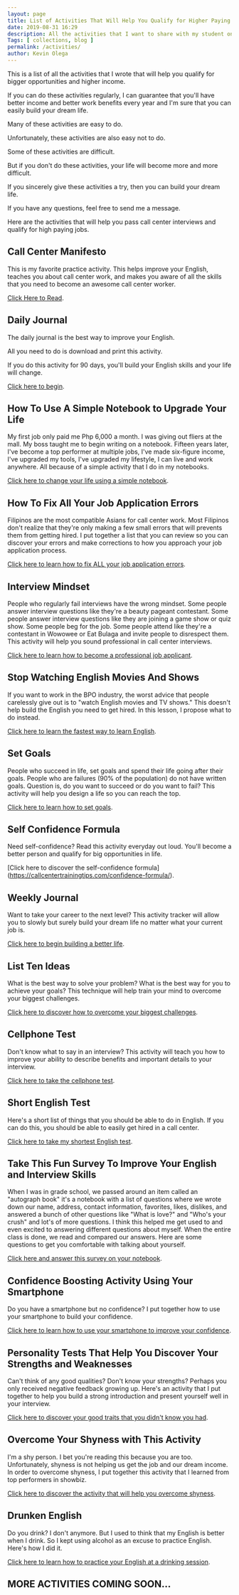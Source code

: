 ```yaml
--- 
layout: page 
title: List of Activities That Will Help You Qualify for Higher Paying Jobs
date: 2019-08-31 16:29
description: All the activities that I want to share with my student on one page.
Tags: [ collections, blog ]
permalink: /activities/ 
author: Kevin Olega 
--- 
```

This is a list of all the activities that I wrote that will help you qualify for bigger opportunities and higher income.

If you can do these activities regularly, I can guarantee that you'll have better income and better work benefits every year and I'm sure that you can easily build your dream life.

Many of these activities are easy to do.

Unfortunately, these activities are also easy not to do.

Some of these activities are difficult.

But if you don't do these activities, your life will become more and more difficult.

If you sincerely give these activities a try, then you can build your dream life.

If you have any questions, feel free to send me a message.

Here are the activities that will help you pass call center interviews and qualify for high paying jobs.

## Call Center Manifesto

This is my favorite practice activity. This helps improve your English, teaches you about call center work, and makes you aware of all the skills that you need to become an awesome call center worker.

[Click Here to Read](https://callcentertrainingtips.com/manifesto).

## Daily Journal

The daily journal is the best way to improve your English.

All you need to do is download and print this activity.

If you do this activity for 90 days, you'll build your English skills and your life will change.

[Click here to begin](https://callcentertrainingtips.com/dj/).

## How To Use A Simple Notebook to Upgrade Your Life

My first job only paid me Php 6,000 a month. I was giving out fliers at the mall. My boss taught me to begin writing on a notebook. Fifteen years later, I've become a top performer at multiple jobs, I've made six-figure income, I've upgraded my tools, I've upgraded my lifestyle, I can live and work anywhere. All because of a simple activity that I do in my notebooks.

[Click here to change your life using a simple notebook](https://callcentertrainingtips.com/notebook/).

## How To Fix All Your Job Application Errors

Filipinos are the most compatible Asians for call center work. Most Filipinos don't realize that they're only making a few small errors that will prevents them from getting hired. I put together a list that you can review so you can discover your errors and make corrections to how you approach your job application process.

[Click here to learn how to fix ALL your job application errors](https://callcentertrainingtips.com/fix/).

## Interview Mindset

People who regularly fail interviews have the wrong mindset. Some people answer interview questions like they're a beauty pageant contestant. Some people answer interview questions like they are joining a game show or quiz show. Some people beg for the job. Some people attend like they're a contestant in Wowowee or Eat Bulaga and invite people to disrespect them. This activity will help you sound professional in call center interviews.

[Click here to learn how to become a professional job applicant](https://callcentertrainingtips.com/interview-mind/).

## Stop Watching English Movies And Shows

If you want to work in the BPO industry, the worst advice that people carelessly give out is to "watch English movies and TV shows." This doesn't help build the English you need to get hired. In this lesson, I propose what to do instead.

[Click here to learn the fastest way to learn English](https://callcentertrainingtips.com/media-sucks/).

## Set Goals

People who succeed in life, set goals and spend their life going after their goals. People who are failures (90% of the population) do not have written goals. Question is, do you want to succeed or do you want to fail? This activity will help you design a life so you can reach the top.

[Click here to learn how to set goals](https://callcentertrainingtips.com/set-goals/).

## Self Confidence Formula

Need self-confidence? Read this activity everyday out loud. You'll become a better person and qualify for big opportunities in life.

[Click here to discover the self-confidence formula]
(https://callcentertrainingtips.com/confidence-formula/).


## Weekly Journal

Want to take your career to the next level? This activity tracker will allow you to slowly but surely build your dream life no matter what your current job is.

[Click here to begin building a better life](https://callcentertrainingtips.com/wj/).

## List Ten Ideas

What is the best way to solve your problem? What is the best way for you to achieve your goals? This technique will help train your mind to overcome your biggest challenges.

[Click here to discover how to overcome your biggest challenges](https://callcentertrainingtips.com/list-ideas/).

## Cellphone Test

Don't know what to say in an interview? This activity will teach you how to improve your ability to describe benefits and important details to your interview.

[Click here to take the cellphone test](https://callcentertrainingtips.com/cellphone-test/).

## Short English Test

Here's a short list of things that you should be able to do in English. If you can do this, you should be able to easily get hired in a call center.

[Click here to take my shortest English test](https://callcentertrainingtips.com/english-test/).

## Take This Fun Survey To Improve Your English and Interview Skills

When I was in grade school, we passed around an item called an "autograph book" it's a notebook with a list of questions where we wrote down our name, address, contact information, favorites, likes, dislikes, and answered a bunch of other questions like "What is love?" and "Who's your crush" and lot's of more questions. I think this helped me get used to and even excited to answering different questions about myself. When the entire class is done, we read and compared our answers. Here are some questions to get you comfortable with talking about yourself.

[Click here and answer this survey on your notebook](https://callcentertrainingtips.com/answering-surveys-2018/).

## Confidence Boosting Activity Using Your Smartphone

Do you have a smartphone but no confidence? I put together how to use your smartphone to build your confidence.

[Click here to learn how to use your smartphone to improve your confidence](https://callcentertrainingtips.com/smartphone-shy/).

## Personality Tests That Help You Discover Your Strengths and Weaknesses

Can't think of any good qualities? Don't know your strengths? Perhaps you only received negative feedback growing up. Here's an activity that I put together to help you build a strong introduction and present yourself well in your interview.

[Click here to discover your good traits that you didn't know you had](https://callcentertrainingtips.com/personality-test/).

## Overcome Your Shyness with This Activity

I'm a shy person. I bet you're reading this because you are too. Unfortunately, shyness is not helping us get the job and our dream income. In order to overcome shyness, I put together this activity that I learned from top performers in showbiz.

[Click here to discover the activity that will help you overcome shyness](https://callcentertrainingtips.com/overcome-shy-self/).

## Drunken English

Do you drink? I don't anymore. But I used to think that my English is better when I drink. So I kept using alcohol as an excuse to practice English. Here's how I did it.

[Click here to learn how to practice your English at a drinking session](https://callcentertrainingtips.com/english-drinking-session/).


## MORE ACTIVITIES COMING SOON...